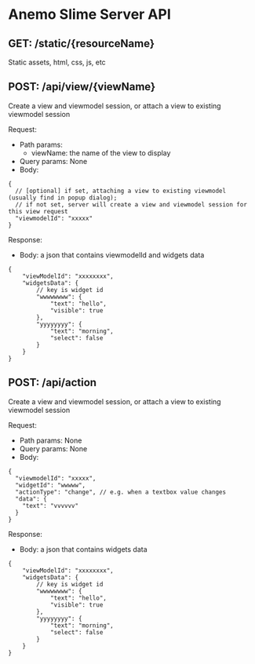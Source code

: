 Anemo Slime Server API
======================

GET: /static/{resourceName}
--------------
Static assets, html, css, js, etc

POST: /api/view/{viewName}
--------------
Create a view and viewmodel session, or attach a view to existing viewmodel session

Request:
* Path params: 
    * viewName: the name of the view to display
* Query params: None
* Body: 
```
{
  // [optional] if set, attaching a view to existing viewmodel (usually find in popup dialog); 
  // if not set, server will create a view and viewmodel session for this view request
  "viewmodelId": "xxxxx" 
}
```

Response:
* Body: a json that contains viewmodelId and widgets data
```
{
    "viewModelId": "xxxxxxxx", 
    "widgetsData": {
        // key is widget id
        "wwwwwwww": {
            "text": "hello",
            "visible": true
        },
        "yyyyyyyy": {
            "text": "morning",
            "select": false
        }
    }
}
```

POST: /api/action
-----------------
Create a view and viewmodel session, or attach a view to existing viewmodel session

Request:
* Path params: None
* Query params: None
* Body: 
```
{
  "viewmodelId": "xxxxx",
  "widgetId": "wwwww",
  "actionType": "change", // e.g. when a textbox value changes
  "data": {
    "text": "vvvvvv"
  } 
}
```

Response:
* Body: a json that contains widgets data
```
{
    "viewModelId": "xxxxxxxx", 
    "widgetsData": {
        // key is widget id
        "wwwwwwww": {
            "text": "hello",
            "visible": true
        },
        "yyyyyyyy": {
            "text": "morning",
            "select": false
        }
    }
}
```
